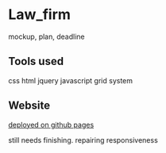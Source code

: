 # Law_firm
mockup, plan, deadline

## Tools used

css
html
jquery
javascript
grid system


## Website

[deployed on github pages](https://matejac.github.io/Law_firm/)

still needs finishing. repairing responsiveness